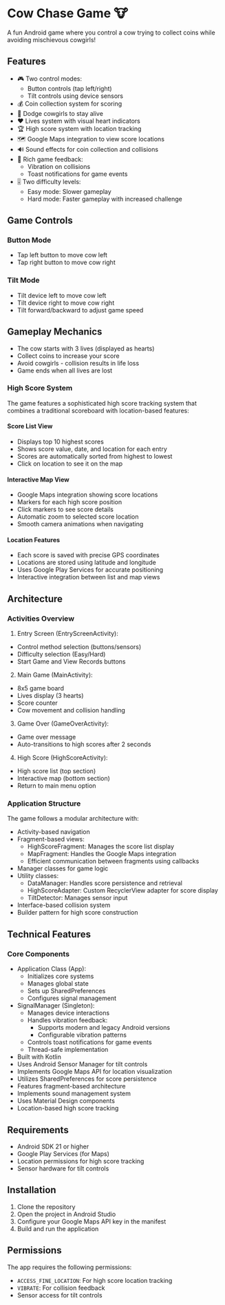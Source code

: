 # Cow Chase Game 🐮

A fun Android game where you control a cow trying to collect coins while avoiding mischievous cowgirls!

## Features

- 🎮 Two control modes:
  - Button controls (tap left/right)
  - Tilt controls using device sensors
- 💰 Coin collection system for scoring
- 🤠 Dodge cowgirls to stay alive
- ❤️ Lives system with visual heart indicators
- 🏆 High score system with location tracking
- 🗺️ Google Maps integration to view score locations
- 🔊 Sound effects for coin collection and collisions
- 💫 Rich game feedback:
  - Vibration on collisions
  - Toast notifications for game events
- 🎚️ Two difficulty levels:
  - Easy mode: Slower gameplay
  - Hard mode: Faster gameplay with increased challenge

## Game Controls

### Button Mode
- Tap left button to move cow left
- Tap right button to move cow right

### Tilt Mode
- Tilt device left to move cow left
- Tilt device right to move cow right
- Tilt forward/backward to adjust game speed

## Gameplay Mechanics

- The cow starts with 3 lives (displayed as hearts)
- Collect coins to increase your score
- Avoid cowgirls - collision results in life loss
- Game ends when all lives are lost

### High Score System

The game features a sophisticated high score tracking system that combines a traditional scoreboard with location-based features:

#### Score List View
- Displays top 10 highest scores
- Shows score value, date, and location for each entry
- Scores are automatically sorted from highest to lowest
- Click on location to see it on the map

#### Interactive Map View
- Google Maps integration showing score locations
- Markers for each high score position
- Click markers to see score details
- Automatic zoom to selected score location
- Smooth camera animations when navigating

#### Location Features
- Each score is saved with precise GPS coordinates
- Locations are stored using latitude and longitude
- Uses Google Play Services for accurate positioning
- Interactive integration between list and map views

## Architecture

### Activities Overview

1. Entry Screen (EntryScreenActivity):
- Control method selection (buttons/sensors)
- Difficulty selection (Easy/Hard)
- Start Game and View Records buttons

2. Main Game (MainActivity):
- 8x5 game board
- Lives display (3 hearts)
- Score counter
- Cow movement and collision handling

3. Game Over (GameOverActivity):
- Game over message
- Auto-transitions to high scores after 2 seconds

4. High Score (HighScoreActivity):
- High score list (top section)
- Interactive map (bottom section)
- Return to main menu option

### Application Structure
The game follows a modular architecture with:
- Activity-based navigation
- Fragment-based views:
  - HighScoreFragment: Manages the score list display
  - MapFragment: Handles the Google Maps integration
  - Efficient communication between fragments using callbacks
- Manager classes for game logic
- Utility classes:
  - DataManager: Handles score persistence and retrieval
  - HighScoreAdapter: Custom RecyclerView adapter for score display
  - TiltDetector: Manages sensor input
- Interface-based collision system
- Builder pattern for high score construction

## Technical Features

### Core Components
- Application Class (App):
  - Initializes core systems
  - Manages global state
  - Sets up SharedPreferences
  - Configures signal management
- SignalManager (Singleton):
  - Manages device interactions
  - Handles vibration feedback:
    - Supports modern and legacy Android versions
    - Configurable vibration patterns
  - Controls toast notifications for game events
  - Thread-safe implementation
- Built with Kotlin
- Uses Android Sensor Manager for tilt controls
- Implements Google Maps API for location visualization
- Utilizes SharedPreferences for score persistence
- Features fragment-based architecture
- Implements sound management system
- Uses Material Design components
- Location-based high score tracking

## Requirements

- Android SDK 21 or higher
- Google Play Services (for Maps)
- Location permissions for high score tracking
- Sensor hardware for tilt controls

## Installation

1. Clone the repository
2. Open the project in Android Studio
3. Configure your Google Maps API key in the manifest
4. Build and run the application

## Permissions

The app requires the following permissions:
- `ACCESS_FINE_LOCATION`: For high score location tracking
- `VIBRATE`: For collision feedback
- Sensor access for tilt controls